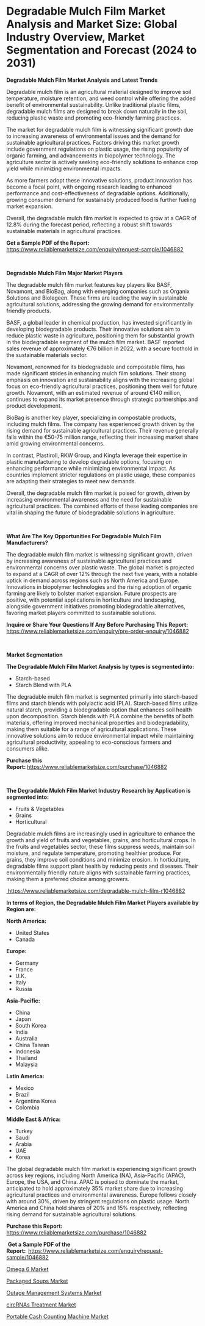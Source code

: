 <p><h1>Degradable Mulch Film Market Analysis and Market Size: Global Industry Overview, Market Segmentation and Forecast (2024 to 2031)</h1></p><p><strong>Degradable Mulch Film Market Analysis and Latest Trends</strong></p>
<p><p>Degradable mulch film is an agricultural material designed to improve soil temperature, moisture retention, and weed control while offering the added benefit of environmental sustainability. Unlike traditional plastic films, degradable mulch films are designed to break down naturally in the soil, reducing plastic waste and promoting eco-friendly farming practices. </p><p>The market for degradable mulch film is witnessing significant growth due to increasing awareness of environmental issues and the demand for sustainable agricultural practices. Factors driving this market growth include government regulations on plastic usage, the rising popularity of organic farming, and advancements in biopolymer technology. The agriculture sector is actively seeking eco-friendly solutions to enhance crop yield while minimizing environmental impacts.</p><p>As more farmers adopt these innovative solutions, product innovation has become a focal point, with ongoing research leading to enhanced performance and cost-effectiveness of degradable options. Additionally, growing consumer demand for sustainably produced food is further fueling market expansion. </p><p>Overall, the degradable mulch film market is expected to grow at a CAGR of 12.8% during the forecast period, reflecting a robust shift towards sustainable materials in agricultural practices.</p></p>
<p><strong>Get a Sample PDF of the Report:&nbsp;</strong> <a href="https://www.reliablemarketsize.com/enquiry/request-sample/1046882?utm_campaign=1838&utm_medium=2&utm_source=Github&utm_content=ia&utm_term=06122024&utm_id=degradable-mulch-film">https://www.reliablemarketsize.com/enquiry/request-sample/1046882</a></p>
<p>&nbsp;</p>
<p><strong>Degradable Mulch Film Major Market Players</strong></p>
<p><p>The degradable mulch film market features key players like BASF, Novamont, and BioBag, along with emerging companies such as Organix Solutions and Biolegeen. These firms are leading the way in sustainable agricultural solutions, addressing the growing demand for environmentally friendly products.</p><p>BASF, a global leader in chemical production, has invested significantly in developing biodegradable products. Their innovative solutions aim to reduce plastic waste in agriculture, positioning them for substantial growth in the biodegradable segment of the mulch film market. BASF reported sales revenue of approximately €76 billion in 2022, with a secure foothold in the sustainable materials sector.</p><p>Novamont, renowned for its biodegradable and compostable films, has made significant strides in enhancing mulch film solutions. Their strong emphasis on innovation and sustainability aligns with the increasing global focus on eco-friendly agricultural practices, positioning them well for future growth. Novamont, with an estimated revenue of around €140 million, continues to expand its market presence through strategic partnerships and product development.</p><p>BioBag is another key player, specializing in compostable products, including mulch films. The company has experienced growth driven by the rising demand for sustainable agricultural practices. Their revenue generally falls within the €50-75 million range, reflecting their increasing market share amid growing environmental concerns.</p><p>In contrast, Plastiroll, RKW Group, and Kingfa leverage their expertise in plastic manufacturing to develop degradable options, focusing on enhancing performance while minimizing environmental impact. As countries implement stricter regulations on plastic usage, these companies are adapting their strategies to meet new demands.</p><p>Overall, the degradable mulch film market is poised for growth, driven by increasing environmental awareness and the need for sustainable agricultural practices. The combined efforts of these leading companies are vital in shaping the future of biodegradable solutions in agriculture.</p></p>
<p>&nbsp;</p>
<p><strong>What Are The Key Opportunities For Degradable Mulch Film Manufacturers?</strong></p>
<p><p>The degradable mulch film market is witnessing significant growth, driven by increasing awareness of sustainable agricultural practices and environmental concerns over plastic waste. The global market is projected to expand at a CAGR of over 12% through the next five years, with a notable uptick in demand across regions such as North America and Europe. Innovations in biopolymer technologies and the rising adoption of organic farming are likely to bolster market expansion. Future prospects are positive, with potential applications in horticulture and landscaping, alongside government initiatives promoting biodegradable alternatives, favoring market players committed to sustainable solutions.</p></p>
<p><strong>Inquire or Share Your Questions If Any Before Purchasing This Report:</strong> <a href="https://www.reliablemarketsize.com/enquiry/pre-order-enquiry/1046882?utm_campaign=1838&utm_medium=2&utm_source=Github&utm_content=ia&utm_term=06122024&utm_id=degradable-mulch-film">https://www.reliablemarketsize.com/enquiry/pre-order-enquiry/1046882</a></p>
<p>&nbsp;</p>
<p><strong>Market Segmentation</strong></p>
<p><strong>The Degradable Mulch Film Market Analysis by types is segmented into:</strong></p>
<p><ul><li>Starch-based</li><li>Starch Blend with PLA</li></ul></p>
<p><p>The degradable mulch film market is segmented primarily into starch-based films and starch blends with polylactic acid (PLA). Starch-based films utilize natural starch, providing a biodegradable option that enhances soil health upon decomposition. Starch blends with PLA combine the benefits of both materials, offering improved mechanical properties and biodegradability, making them suitable for a range of agricultural applications. These innovative solutions aim to reduce environmental impact while maintaining agricultural productivity, appealing to eco-conscious farmers and consumers alike.</p></p>
<p><strong>Purchase this Report:&nbsp;</strong><a href="https://www.reliablemarketsize.com/purchase/1046882?utm_campaign=1838&utm_medium=2&utm_source=Github&utm_content=ia&utm_term=06122024&utm_id=degradable-mulch-film">https://www.reliablemarketsize.com/purchase/1046882</a></p>
<p>&nbsp;</p>
<p><strong>The Degradable Mulch Film Market Industry Research by Application is segmented into:</strong></p>
<p><ul><li>Fruits & Vegetables</li><li>Grains</li><li>Horticultural</li></ul></p>
<p><p>Degradable mulch films are increasingly used in agriculture to enhance the growth and yield of fruits and vegetables, grains, and horticultural crops. In the fruits and vegetables sector, these films suppress weeds, maintain soil moisture, and regulate temperature, promoting healthier produce. For grains, they improve soil conditions and minimize erosion. In horticulture, degradable films support plant health by reducing pests and diseases. Their environmentally friendly nature aligns with sustainable farming practices, making them a preferred choice among growers.</p></p>
<p><a href="https://www.reliablemarketsize.com/degradable-mulch-film-r1046882?utm_campaign=1838&utm_medium=2&utm_source=Github&utm_content=ia&utm_term=06122024&utm_id=degradable-mulch-film">&nbsp;https://www.reliablemarketsize.com/degradable-mulch-film-r1046882</a></p>
<p><strong>In terms of Region, the Degradable Mulch Film Market Players available by Region are:</strong></p>
<p>
    <p> <strong> North America: </strong>
        <ul>
            <li>United States</li>
            <li>Canada</li>
        </ul>
        </p> 
    <p> <strong> Europe: </strong>
        <ul>
            <li>Germany</li>
            <li>France</li>
            <li>U.K.</li>
            <li>Italy</li>
            <li>Russia</li>
        </ul>
        </p> 
    <p> <strong> Asia-Pacific: </strong>
        <ul>
            <li>China</li>
            <li>Japan</li>
            <li>South Korea</li>
            <li>India</li>
            <li>Australia</li>
            <li>China Taiwan</li>
            <li>Indonesia</li>
            <li>Thailand</li>
            <li>Malaysia</li>
        </ul>
        </p> 
    <p> <strong> Latin America: </strong>
        <ul>
            <li>Mexico</li>
            <li>Brazil</li>
            <li>Argentina Korea</li>
            <li>Colombia</li>
        </ul>
        </p> 
    <p> <strong> Middle East & Africa: </strong>
        <ul>
            <li>Turkey</li>
            <li>Saudi</li>
            <li>Arabia</li>
            <li>UAE</li>
            <li>Korea</li>
        </ul>
    </p>
    </p>
<p><p>The global degradable mulch film market is experiencing significant growth across key regions, including North America (NA), Asia-Pacific (APAC), Europe, the USA, and China. APAC is poised to dominate the market, anticipated to hold approximately 35% market share due to increasing agricultural practices and environmental awareness. Europe follows closely with around 30%, driven by stringent regulations on plastic usage. North America and China hold shares of 20% and 15% respectively, reflecting rising demand for sustainable agricultural solutions.</p></p>
<p><strong>Purchase this Report: </strong><a href="https://www.reliablemarketsize.com/purchase/1046882?utm_campaign=1838&utm_medium=2&utm_source=Github&utm_content=ia&utm_term=06122024&utm_id=degradable-mulch-film">https://www.reliablemarketsize.com/purchase/1046882</a></p>
<p>&nbsp;<strong>Get a Sample PDF of the Report:&nbsp;&nbsp;</strong><a href="https://www.reliablemarketsize.com/enquiry/request-sample/1046882?utm_campaign=1838&utm_medium=2&utm_source=Github&utm_content=ia&utm_term=06122024&utm_id=degradable-mulch-film">https://www.reliablemarketsize.com/enquiry/request-sample/1046882</a></p>
<p><strong></strong></p>
<p><p><a href="https://issuu.com/reportprime-2/docs/omega-6-market-size-2030.pptx?utm_campaign=1838&utm_medium=2&utm_source=Github&utm_content=ia&utm_term=06122024&utm_id=degradable-mulch-film">Omega 6 Market</a></p><p><a href="https://www.linkedin.com/pulse/detailed-packaged-soups-market-report-projected-135-cagr-growth-qqhce?utm_campaign=1838&utm_medium=2&utm_source=Github&utm_content=ia&utm_term=06122024&utm_id=degradable-mulch-film">Packaged Soups Market</a></p><p><a href="https://www.linkedin.com/pulse/outage-management-systems-market-share-size-2024-2031-detailed-nwh0f?utm_campaign=1838&utm_medium=2&utm_source=Github&utm_content=ia&utm_term=06122024&utm_id=degradable-mulch-film">Outage Management Systems Market</a></p><p><a href="https://issuu.com/reportprime-2/docs/circrnas-treatment-market-size-2030.pptx?utm_campaign=1838&utm_medium=2&utm_source=Github&utm_content=ia&utm_term=06122024&utm_id=degradable-mulch-film">circRNAs Treatment Market</a></p><p><a href="https://www.linkedin.com/pulse/in-depth-analysis-size-portable-cash-counting-machine-market-a8w4c?utm_campaign=1838&utm_medium=2&utm_source=Github&utm_content=ia&utm_term=06122024&utm_id=degradable-mulch-film">Portable Cash Counting Machine Market</a></p></p>